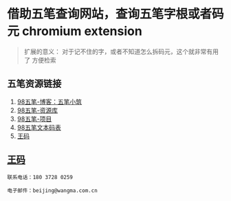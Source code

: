 # 借助五笔查询网站，查询五笔字根或者码元  chromium extension 

>  扩展的意义： 对于记不住的字，或者不知道怎么拆码元，这个就非常有用了 方便检索

## 五笔资源链接
1. [98五笔-博客：五笔小筑](https://wubi98.gitee.io/)
2. [98五笔-资源库](https://wb98.gitee.io/)
3. [98五笔-项目](https://github.com/yanhuacuo/98wubi-tables.git)
4. [98五笔文本码表](https://github.com/98wb/table.git)
5. [王码](http://www.wangma.net.cn/search.aspx?sm=7)

## [王码](http://www.wangma.net.cn/index.aspx?sm=0)
```text
联系电话：180 3728 0259

电子邮件：beijing@wangma.com.cn

```

